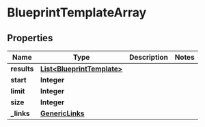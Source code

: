 # BlueprintTemplateArray

## Properties
Name | Type | Description | Notes
------------ | ------------- | ------------- | -------------
**results** | [**List&lt;BlueprintTemplate&gt;**](BlueprintTemplate.md) |  | 
**start** | **Integer** |  | 
**limit** | **Integer** |  | 
**size** | **Integer** |  | 
**_links** | [**GenericLinks**](GenericLinks.md) |  | 
